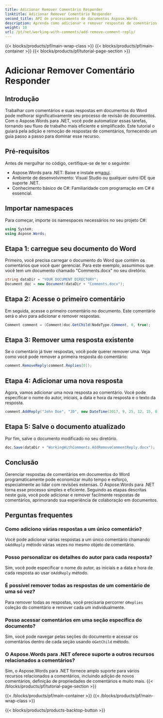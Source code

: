 ```yaml
---
title: Adicionar Remover Comentário Responder
linktitle: Adicionar Remover Comentário Responder
second_title: API de processamento de documentos Aspose.Words
description: Aprenda como adicionar e remover respostas de comentários em documentos do Word usando o Aspose.Words para .NET. Melhore sua colaboração em documentos com este guia passo a passo.
weight: 10
url: /pt/net/working-with-comments/add-remove-comment-reply/
---
```


{{< blocks/products/pf/main-wrap-class >}}
{{< blocks/products/pf/main-container >}}
{{< blocks/products/pf/tutorial-page-section >}}

# Adicionar Remover Comentário Responder

## Introdução

Trabalhar com comentários e suas respostas em documentos do Word pode melhorar significativamente seu processo de revisão de documentos. Com o Aspose.Words para .NET, você pode automatizar essas tarefas, tornando seu fluxo de trabalho mais eficiente e simplificado. Este tutorial o guiará pela adição e remoção de respostas de comentários, fornecendo um guia passo a passo para dominar esse recurso.

## Pré-requisitos

Antes de mergulhar no código, certifique-se de ter o seguinte:

-  Aspose.Words para .NET: Baixe e instale em[aqui](https://releases.aspose.com/words/net/).
- Ambiente de desenvolvimento: Visual Studio ou qualquer outro IDE que suporte .NET.
- Conhecimento básico de C#: Familiaridade com programação em C# é essencial.

## Importar namespaces

Para começar, importe os namespaces necessários no seu projeto C#:

```csharp
using System;
using Aspose.Words;
```

## Etapa 1: carregue seu documento do Word

Primeiro, você precisa carregar o documento do Word que contém os comentários que você quer gerenciar. Para este exemplo, assumimos que você tem um documento chamado "Comments.docx" no seu diretório.

```csharp
string dataDir = "YOUR DOCUMENT DIRECTORY";
Document doc = new Document(dataDir + "Comments.docx");
```

## Etapa 2: Acesse o primeiro comentário

Em seguida, acesse o primeiro comentário no documento. Este comentário será o alvo para adicionar e remover respostas.

```csharp
Comment comment = (Comment)doc.GetChild(NodeType.Comment, 0, true);
```

## Etapa 3: Remover uma resposta existente

Se o comentário já tiver respostas, você pode querer remover uma. Veja como você pode remover a primeira resposta do comentário:

```csharp
comment.RemoveReply(comment.Replies[0]);
```

## Etapa 4: Adicionar uma nova resposta

Agora, vamos adicionar uma nova resposta ao comentário. Você pode especificar o nome do autor, iniciais, a data e hora da resposta e o texto da resposta.

```csharp
comment.AddReply("John Doe", "JD", new DateTime(2017, 9, 25, 12, 15, 0), "New reply");
```

## Etapa 5: Salve o documento atualizado

Por fim, salve o documento modificado no seu diretório.

```csharp
doc.Save(dataDir + "WorkingWithComments.AddRemoveCommentReply.docx");
```

## Conclusão

Gerenciar respostas de comentários em documentos do Word programaticamente pode economizar muito tempo e esforço, especialmente ao lidar com revisões extensas. O Aspose.Words para .NET torna esse processo simples e eficiente. Seguindo as etapas descritas neste guia, você pode adicionar e remover facilmente respostas de comentários, aprimorando sua experiência de colaboração em documentos.

## Perguntas frequentes

### Como adiciono várias respostas a um único comentário?

 Você pode adicionar várias respostas a um único comentário chamando o`AddReply` método várias vezes no mesmo objeto de comentário.

### Posso personalizar os detalhes do autor para cada resposta?

 Sim, você pode especificar o nome do autor, as iniciais e a data e hora de cada resposta ao usar o`AddReply` método.

### É possível remover todas as respostas de um comentário de uma só vez?

Para remover todas as respostas, você precisaria percorrer o`Replies` coleção do comentário e remover cada um individualmente.

### Posso acessar comentários em uma seção específica do documento?

 Sim, você pode navegar pelas seções do documento e acessar os comentários dentro de cada seção usando o`GetChild` método.

### O Aspose.Words para .NET oferece suporte a outros recursos relacionados a comentários?

Sim, o Aspose.Words para .NET fornece amplo suporte para vários recursos relacionados a comentários, incluindo adição de novos comentários, definição de propriedades de comentários e muito mais.
{{< /blocks/products/pf/tutorial-page-section >}}

{{< /blocks/products/pf/main-container >}}
{{< /blocks/products/pf/main-wrap-class >}}

{{< blocks/products/products-backtop-button >}}

